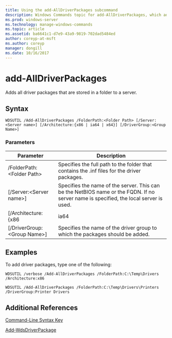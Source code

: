 ```yaml
---
title: Using the add-AllDriverPackages subcommand
description: Windows Commands topic for add-AllDriverPackages, which adds all driver packages that are stored in a folder to a server. 
ms.prod: windows-server
ms.technology: manage-windows-commands
ms.topic: article
ms.assetid: ba6641c1-d7e9-43a9-9819-702dad5484ed
author: coreyp-at-msft
ms.author: coreyp
manager: dongill
ms.date: 10/16/2017
---
```


# add-AllDriverPackages

Adds all driver packages that are stored in a folder to a server.

## Syntax

```
WDSUTIL /Add-AllDriverPackages /FolderPath:<Folder Path> [/Server:<Server name>] [/Architecture:{x86 | ia64 | x64}] [/DriverGroup:<Group Name>]
```

### Parameters

|          Parameter           |                                                              Description                                                              |
|------------------------------|---------------------------------------------------------------------------------------------------------------------------------------|
|  /FolderPath:\<Folder Path>  |                      Specifies the full path to the folder that contains the .inf files for the driver packages.                      |
|   [/Server:\<Server name>]   | Specifies the name of the server. This can be the NetBIOS name or the FQDN. If no server name is specified, the local server is used. |
|     [/Architecture:{x86      |                                                                 ia64                                                                  |
| [/DriverGroup:\<Group Name>] |                             Specifies the name of the driver group to which the packages should be added.                             |

## <a name=BKMK_examples></a>Examples

To add driver packages, type one of the following:
```
WDSUTIL /verbose /Add-AllDriverPackages /FolderPath:C:\Temp\Drivers /Architecture:x86
```
```
WDSUTIL /Add-AllDriverPackages /FolderPath:C:\Temp\Drivers\Printers /DriverGroup:Printer Drivers
```

## Additional References

[Command-Line Syntax Key](command-line-syntax-key.md)

[Add-WdsDriverPackage](https://technet.microsoft.com/library/dn283440.aspx)